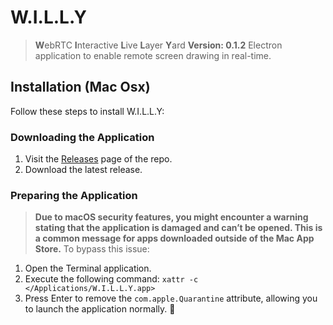 # W.I.L.L.Y
>  **W**ebRTC **I**nteractive **L**ive **L**ayer **Y**ard
**Version: 0.1.2**
Electron application to enable remote screen drawing in real-time.

## Installation (Mac Osx)
Follow these steps to install W.I.L.L.Y:

### Downloading the Application
1. Visit the [Releases](https://github.com/Brackstonian/W.I.L.L.Y/releases) page of the repo.
2. Download the latest release.

### Preparing the Application
> **Due to macOS security features, you might encounter a warning stating
>that the application is damaged and can’t be opened. This is a common
>message for apps downloaded outside of the Mac App Store.**
To bypass this issue:
1. Open the Terminal application.
2. Execute the following command: `xattr -c </Applications/W.I.L.L.Y.app> `
3. Press Enter to remove the `com.apple.Quarantine` attribute, allowing you to launch the application normally. 🎉
